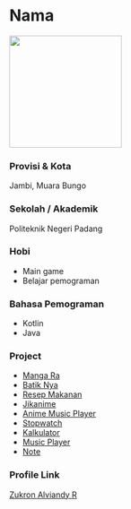 # Nama

<img src="https://avatars0.githubusercontent.com/u/38882629?s=400&u=306f1f8803231331112bd836220e451114990507&v=4" width="200" height="200" align="center"/>

### Provisi & Kota

Jambi, Muara Bungo

### Sekolah / Akademik

Politeknik Negeri Padang

### Hobi

- Main game
- Belajar pemograman

### Bahasa Pemograman

- Kotlin
- Java

### Project

- [Manga Ra](https://github.com/zalviandyr/MangaRa-Android)
- [Batik Nya](https://github.com/zalviandyr/BatikNya-Android)
- [Resep Makanan](https://github.com/zalviandyr/ResepMakanan-Android)
- [Jikanime](https://github.com/zalviandyr/Jikanime-Android)
- [Anime Music Player](https://github.com/zalviandyr/AnimeMusicPlayer-Android)
- [Stopwatch](https://github.com/zalviandyr/Stopwatch-Android)
- [Kalkulator](https://github.com/zalviandyr/Kalkulator-Android)
- [Music Player](https://github.com/zalviandyr/MusicPlayer-Android)
- [Note](https://github.com/zalviandyr/Note-Android)

### Profile Link

[Zukron Alviandy R](https://github.com/zalviandyr)
